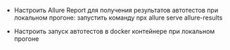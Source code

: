 - Настроить Allure Report для получения результатов автотестов при локальном прогоне:
запустить команду
npx allure serve allure-results

- Настроить запуск автотестов в docker контейнере при локальном прогоне
